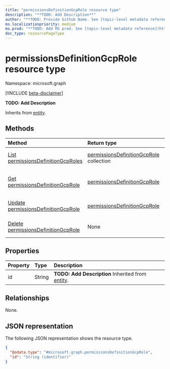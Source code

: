 ```yaml
---
title: "permissionsDefinitionGcpRole resource type"
description: "**TODO: Add Description**"
author: "**TODO: Provide Github Name. See [topic-level metadata reference](https://aka.ms/msgo?pagePath=Document-APIs/Guidelines/Metadata)**"
ms.localizationpriority: medium
ms.prod: "**TODO: Add MS prod. See [topic-level metadata reference](https://aka.ms/msgo?pagePath=Document-APIs/Guidelines/Metadata)**"
doc_type: resourcePageType
---
```


# permissionsDefinitionGcpRole resource type

Namespace: microsoft.graph

[!INCLUDE [beta-disclaimer](../../includes/beta-disclaimer.md)]

**TODO: Add Description**


Inherits from [entity](../resources/entity.md).

## Methods
|Method|Return type|Description|
|:---|:---|:---|
|[List permissionsDefinitionGcpRoles](../api/permissionsdefinitiongcprole-list.md)|[permissionsDefinitionGcpRole](../resources/permissionsdefinitiongcprole.md) collection|Get a list of the [permissionsDefinitionGcpRole](../resources/permissionsdefinitiongcprole.md) objects and their properties.|
|[Get permissionsDefinitionGcpRole](../api/permissionsdefinitiongcprole-get.md)|[permissionsDefinitionGcpRole](../resources/permissionsdefinitiongcprole.md)|Read the properties and relationships of a [permissionsDefinitionGcpRole](../resources/permissionsdefinitiongcprole.md) object.|
|[Update permissionsDefinitionGcpRole](../api/permissionsdefinitiongcprole-update.md)|[permissionsDefinitionGcpRole](../resources/permissionsdefinitiongcprole.md)|Update the properties of a [permissionsDefinitionGcpRole](../resources/permissionsdefinitiongcprole.md) object.|
|[Delete permissionsDefinitionGcpRole](../api/permissionsdefinitiongcprole-delete.md)|None|Delete a [permissionsDefinitionGcpRole](../resources/permissionsdefinitiongcprole.md) object.|

## Properties
|Property|Type|Description|
|:---|:---|:---|
|id|String|**TODO: Add Description** Inherited from [entity](../resources/entity.md).|

## Relationships
None.

## JSON representation
The following JSON representation shows the resource type.
<!-- {
  "blockType": "resource",
  "keyProperty": "id",
  "@odata.type": "microsoft.graph.permissionsDefinitionGcpRole",
  "baseType": "microsoft.graph.entity",
  "openType": false
}
-->
``` json
{
  "@odata.type": "#microsoft.graph.permissionsDefinitionGcpRole",
  "id": "String (identifier)"
}
```

